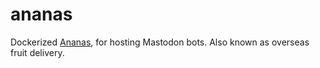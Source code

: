 # ananas
Dockerized [Ananas](https://github.com/Chronister/ananas), for hosting Mastodon bots. Also known as overseas fruit delivery.
